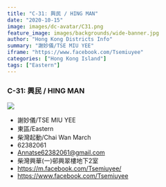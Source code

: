 ```yaml
---
title: "C-31: 興民 / HING MAN"
date: "2020-10-15"
image: images/dc-avatar/C31.png
feature_image: images/backgrounds/wide-banner.jpg
author: "Hong Kong Districts Info"
summary: "謝妙儀/TSE MIU YEE"
iframe: "https://www.facebook.com/Tsemiuyee"
categories: ["Hong Kong Island"]
tags: ["Eastern"]
---
```


### C-31: 興民 / HING MAN  
![](/images/dc-avatar/C31.png)  

 - 謝妙儀/TSE MIU YEE  
 - 東區/Eastern  
 - 柴灣起動/Chai Wan March  
 - 62382061  
 - Annatse62382061@gmail.com  
 - 柴灣興華(一)邨興翠樓地下2室  
 - https://m.facebook.com/Tsemiuyee/  
 - https://www.facebook.com/Tsemiuyee
